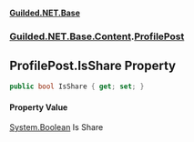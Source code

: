 #### [Guilded.NET.Base](Guilded_NET_Base.md 'Guilded.NET.Base')
### [Guilded.NET.Base.Content](Guilded_NET_Base.md#Guilded_NET_Base_Content 'Guilded.NET.Base.Content').[ProfilePost](ProfilePost.md 'Guilded.NET.Base.Content.ProfilePost')
## ProfilePost.IsShare Property
```csharp
public bool IsShare { get; set; }
```
#### Property Value
[System.Boolean](https://docs.microsoft.com/en-us/dotnet/api/System.Boolean 'System.Boolean')
Is Share
